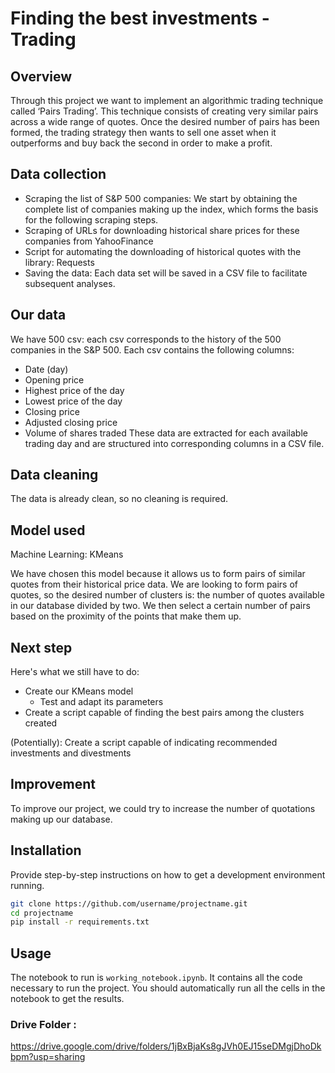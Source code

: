 # Finding the best investments - Trading

## Overview
Through this project we want to implement an algorithmic trading technique called ‘Pairs Trading’. This technique consists of creating very similar pairs across a wide range of quotes. Once the desired number of pairs has been formed, the trading strategy then wants to sell one asset when it outperforms and buy back the second in order to make a profit.

## Data collection
- Scraping the list of S&P 500 companies: We start by obtaining the complete list of companies making up the index, which forms the basis for the following scraping steps.
- Scraping of URLs for downloading historical share prices for these companies from YahooFinance
- Script for automating the downloading of historical quotes with the library: Requests
- Saving the data: Each data set will be saved in a CSV file to facilitate subsequent analyses.

## Our data
We have 500 csv: each csv corresponds to the history of the 500 companies in the S&P 500.
Each csv contains the following columns:
- Date (day)
- Opening price
- Highest price of the day
- Lowest price of the day
- Closing price
- Adjusted closing price
- Volume of shares traded
These data are extracted for each available trading day and are structured into corresponding columns in a CSV file.

## Data cleaning
The data is already clean, so no cleaning is required.

## Model used 
Machine Learning: KMeans 

We have chosen this model because it allows us to form pairs of similar quotes from their historical price data. 
We are looking to form pairs of quotes, so the desired number of clusters is: the number of quotes available in our database divided by two. 
We then select a certain number of pairs based on the proximity of the points that make them up.

## Next step
Here's what we still have to do:
- Create our KMeans model
    + Test and adapt its parameters
- Create a script capable of finding the best pairs among the clusters created

(Potentially): Create a script capable of indicating recommended investments and divestments

## Improvement
To improve our project, we could try to increase the number of quotations making up our database.





## Installation
Provide step-by-step instructions on how to get a development environment running.

```bash
git clone https://github.com/username/projectname.git
cd projectname
pip install -r requirements.txt

```

## Usage
The notebook to run is `working_notebook.ipynb`. It contains all the code necessary to run the project.
You should automatically run all the cells in the notebook to get the results.


### Drive Folder :
https://drive.google.com/drive/folders/1jBxBjaKs8gJVh0EJ15seDMgjDhoDkbpm?usp=sharing

